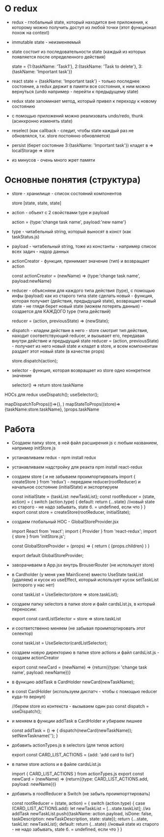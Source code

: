 # О redux

- redux - глобальный state, который находится вне приложения, к которому можно получить доступ из любой точки (этот функционал похож на context)

- immutable state - неизменяемый

- state состоит из последовательности state (каждый из которых появляется после определенного действия)

  state = {1:{taskName: 'Task1'}, 2:{taskName: 'Task to delete'}, 3:{taskName: 'Important task'}}

- react state = {taskName: 'Important task'} - только последнее состояние, а redux держит в памяти все состояния, к ним можно вернуться (undo например - перейти к предыдущему state)

- redux state запоминает метод, который привел к переходу к новому состоянию

- с помощью приложений можно реализовать undo/redo, thunk (асинхронно изменять state)

- reselect (как callback - следит, чтобы state каждый раз не обновлялся, т.к. store постоянно обновляется)

- persist (берет состояние 3:{taskName: 'Important task'}) кладет в => localStorage => store

- из минусов - очень много жрет памяти

# Основные понятия (структура)

- store - хранилище - список состояний компонентов

  store [state, state, state]

- action - объект с 2 свойствами type и payload

  action = {type:'change task name', payload:'new name'}

- type - читабельный string, который выносят в конст (как taskStatus.js)

- payload - читабельный string, тоже из константы - например список всех задич - надор данных

- actionCreator - функция, принимает значение (тип) и возвращает action

  const actionCreator = (newName) => {type:'change task name', payload:newName}

- reducer - объясняем для каждого типа действия (type), с помощью инфы (payload) как из старого типа state сделать новый - функция, которая получает (действия, предыдущий state), возвращает новый state - не глядя берет новый state (можем потерять данные) - создается для КАЖДОГО type (типа действий)

  reducer = (action, previousState) => {newState};

- dispatсh - кладем действие в него - store смотрит тип действия, находит соответствующий reducer, и вызывает его, передавая внутри действие и предыдущий state reducer = (action, previousState) - получает из него новый state и кладет в store, и всем компонентам раздает этот новый state (в качестве props)

  store.dispatсh(action);

- selector - функция, которая возвращает из store одно конкретное значение

  selector() => return store.taskName

HOCs для redux
useDispatch();
useSelector();

mapDispatchToProps(()=>{}, <Component props/>)
mapStateToProps((store)=>{taskName:store.taskName}, <Component taskName/>)props.taskName

# Работа

- Создаем папку store, в ней файл расширения js с любым названием, например initStore.js

- устанавливаем redux - npm install redux

- устанавливаем надстройку для реакта npm install react-redux

- создаем store ( и не забываем проимпортирвоать import { createStore } from 'redux') - передаем reducer(rootReducer) и начальное состояние (initialState) и экспортируем

  const initialState = {taskList: newTaskList};
  const rootReducer = (state, action) = {
  switch (action.type) {
  default: return {...state} //новый state из старого - не надо забывать, state б. = undefined, если что
  }
  }
  export const store = createStore(rootReducer, initialState);

- создаем глобальный HOC - GlobalStoreProvider.jsx

  import React from 'react';
  import { Provider } from 'react-redux';
  import { store } from 'initStore.js';

  const GlobalStoreProvider = (props) => {
  return (
  <Provider store={store}>
  {props.children}
  </Provider>
  )
  }

  export default GlobalStoreProvider;

- заворачиваем в App.jsx <GlobalStoreProvider></GlobalStoreProvider> внутрь BrouserRouter (не использует store)

- в Cardholder (у меня уже MainScene) вместо UseState taskList (удаляем) и кусок из useEffect, который использует кусок setTaskList (которого у нас нет)

  const taskList = UseSelector(store => store.taskList);

- создаем папку selectors в папке store и файл cardsList.js, в который переносим:

  export const cardListSelector = store => store.taskList

- и соответственно меняем (не забывая проимпортировать этот селектор)

  const taskList = UseSelector(cardListSelector);

- создаем новую директорию в папке store actions и файл cardsList.js - создаем actionCreator

  export const newCard = (newName) => {return({type: 'change task name', payload: newName})}

- в функцию addTask в CardHolder
  newCard(newTaskName);

- в const CardHolder (используем диспатч - чтобы с помощью reducer куда-то вернул)

  //берем store из контекста - вызываем один раз
  const dispatch = useDispatch();

- и меняем в функции addTask в CardHolder и убираем лишнее

  const addTask = () => {
  dispatch(newCard(newTaskName));
  setNewTaskname('');
  }

- добавить actionTypes.js в selectors (для типов action)

  export const CARD_LIST_ACTIONS = {add: 'add card to list'}

- в папке store actions и в файле cardsList.js

  import { CARD_LIST_ACTIONS } from actionTypes.js
  export const newCard = (newName) => {return({type: CARD_LIST_ACTIONS.add, payload: newName})}

- добавить в roodReducer в Switch (не забыть проимпорттировать)

  const rootReducer = (state, action) = {
  switch (action.type) {
  case (CARD_LIST_ACTIONS.add):
  let newTaskList = [...state.taskList]; //из addTask
  newTaskList.push({taskName: action.payload, isDone: false, taskDescription: newTaskDescription, state: state});
  return {...state,
  taskList: newTaskList};
  default: return {...state} //новый state из старого - не надо забывать, state б. = undefined, если что
  }
  }
